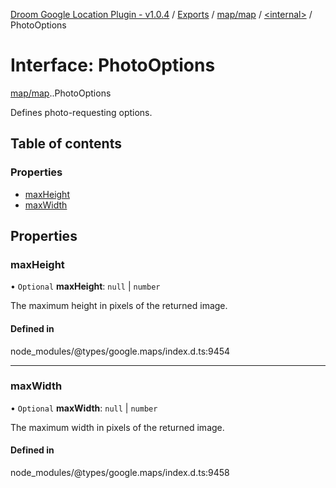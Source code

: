 [Droom Google Location Plugin - v1.0.4](../README.md) / [Exports](../modules.md) / [map/map](../modules/map_map.md) / [<internal\>](../modules/map_map._internal_.md) / PhotoOptions

# Interface: PhotoOptions

[map/map](../modules/map_map.md).[<internal>](../modules/map_map._internal_.md).PhotoOptions

Defines photo-requesting options.

## Table of contents

### Properties

- [maxHeight](map_map._internal_.PhotoOptions.md#maxheight)
- [maxWidth](map_map._internal_.PhotoOptions.md#maxwidth)

## Properties

### maxHeight

• `Optional` **maxHeight**: ``null`` \| `number`

The maximum height in pixels of the returned image.

#### Defined in

node_modules/@types/google.maps/index.d.ts:9454

___

### maxWidth

• `Optional` **maxWidth**: ``null`` \| `number`

The maximum width in pixels of the returned image.

#### Defined in

node_modules/@types/google.maps/index.d.ts:9458
